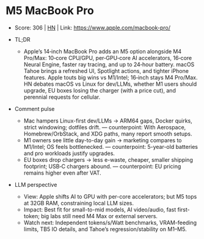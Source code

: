 # M5 MacBook Pro

- Score: 306 | [HN](https://news.ycombinator.com/item?id=45591902) | Link: https://www.apple.com/macbook-pro/

- TL;DR
    - Apple’s 14‑inch MacBook Pro adds an M5 option alongside M4 Pro/Max: 10‑core CPU/GPU, per‑GPU‑core AI accelerators, 16‑core Neural Engine, faster ray tracing, and up to 24‑hour battery. macOS Tahoe brings a refreshed UI, Spotlight actions, and tighter iPhone features. Apple touts big wins vs M1/Intel; 16‑inch stays M4 Pro/Max. HN debates macOS vs Linux for dev/LLMs, whether M1 users should upgrade, EU boxes losing the charger (with a price cut), and perennial requests for cellular.

- Comment pulse
    - Mac hampers Linux-first dev/LLMs → ARM64 gaps, Docker quirks, strict windowing; dotfiles drift. — counterpoint: With Aerospace, Homebrew/OrbStack, and XDG paths, many report smooth setups.
    - M1 owners see little day-to-day gain → marketing compares to M1/Intel; OS feels bottlenecked. — counterpoint: 5-year-old batteries and pro workloads justify upgrades.
    - EU boxes drop chargers → less e-waste, cheaper, smaller shipping footprint; USB‑C chargers abound. — counterpoint: EU pricing remains higher even after VAT.

- LLM perspective
    - View: Apple shifts AI to GPU with per-core accelerators; but M5 tops at 32GB RAM, constraining local LLM sizes.
    - Impact: Best fit for small-to-mid models, AI video/audio, fast first-token; big labs still need M4 Max or external servers.
    - Watch next: Independent tokens/s/Watt benchmarks, VRAM-feeding limits, TB5 IO details, and Tahoe’s regression/stability on M1–M5.
